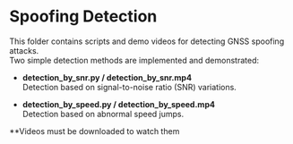 # Spoofing Detection  

This folder contains scripts and demo videos for detecting GNSS spoofing attacks.  
Two simple detection methods are implemented and demonstrated:  

- **detection_by_snr.py / detection_by_snr.mp4**  
  Detection based on signal-to-noise ratio (SNR) variations.  

- **detection_by_speed.py / detection_by_speed.mp4**  
  Detection based on abnormal speed jumps.  

**Videos must be downloaded to watch them
